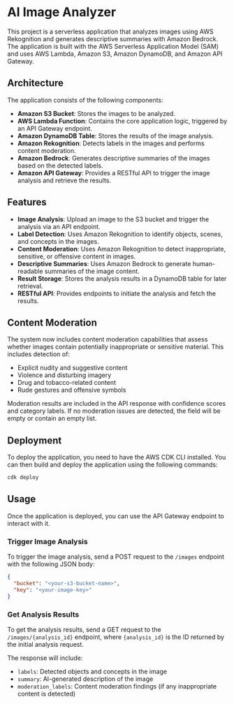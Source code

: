 # AI Image Analyzer

This project is a serverless application that analyzes images using AWS Rekognition and generates descriptive summaries with Amazon Bedrock. The application is built with the AWS Serverless Application Model (SAM) and uses AWS Lambda, Amazon S3, Amazon DynamoDB, and Amazon API Gateway.

## Architecture

The application consists of the following components:

- **Amazon S3 Bucket**: Stores the images to be analyzed.
- **AWS Lambda Function**: Contains the core application logic, triggered by an API Gateway endpoint.
- **Amazon DynamoDB Table**: Stores the results of the image analysis.
- **Amazon Rekognition**: Detects labels in the images and performs content moderation.
- **Amazon Bedrock**: Generates descriptive summaries of the images based on the detected labels.
- **Amazon API Gateway**: Provides a RESTful API to trigger the image analysis and retrieve the results.

## Features

- **Image Analysis**: Upload an image to the S3 bucket and trigger the analysis via an API endpoint.
- **Label Detection**: Uses Amazon Rekognition to identify objects, scenes, and concepts in the images.
- **Content Moderation**: Uses Amazon Rekognition to detect inappropriate, sensitive, or offensive content in images.
- **Descriptive Summaries**: Uses Amazon Bedrock to generate human-readable summaries of the image content.
- **Result Storage**: Stores the analysis results in a DynamoDB table for later retrieval.
- **RESTful API**: Provides endpoints to initiate the analysis and fetch the results.

## Content Moderation

The system now includes content moderation capabilities that assess whether images contain potentially inappropriate or sensitive material. This includes detection of:

- Explicit nudity and suggestive content
- Violence and disturbing imagery  
- Drug and tobacco-related content
- Rude gestures and offensive symbols

Moderation results are included in the API response with confidence scores and category labels. If no moderation issues are detected, the field will be empty or contain an empty list.

## Deployment

To deploy the application, you need to have the AWS CDK CLI installed. You can then build and deploy the application using the following commands:

```bash
cdk deploy
```

## Usage

Once the application is deployed, you can use the API Gateway endpoint to interact with it.

### Trigger Image Analysis

To trigger the image analysis, send a POST request to the `/images` endpoint with the following JSON body:

```json
{
  "bucket": "<your-s3-bucket-name>",
  "key": "<your-image-key>"
}
```

### Get Analysis Results

To get the analysis results, send a GET request to the `/images/{analysis_id}` endpoint, where `{analysis_id}` is the ID returned by the initial analysis request.

The response will include:
- `labels`: Detected objects and concepts in the image
- `summary`: AI-generated description of the image
- `moderation_labels`: Content moderation findings (if any inappropriate content is detected)